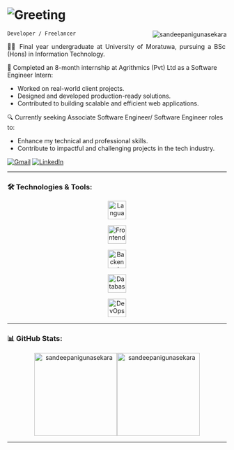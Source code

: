 # <img src="https://readme-typing-svg.demolab.com?font=Teko&weight=600&size=40&pause=2000&color=7900F7&vCenter=true&width=435&lines=Hi+There+%F0%9F%99%8C;I'm+Sandeepani+Gunasekara%F0%9F%A4%A0" alt="Greeting"/>

<code>Developer / Freelancer</code>
<img src="https://komarev.com/ghpvc/?username=sandeepanigunasekara&label=Profile%20views&color=0e75b6&style=flat" alt="sandeepanigunasekara" align="right" />

<p align="justify">
👩‍🎓 Final year undergraduate at University of Moratuwa, pursuing a BSc (Hons) in Information Technology.
  
💼 Completed an 8-month internship at Agrithmics (Pvt) Ltd as a Software Engineer Intern:
  - Worked on real-world client projects.
  - Designed and developed production-ready solutions.
  - Contributed to building scalable and efficient web applications.
    
🔍 Currently seeking Associate Software Engineer/ Software Engineer roles to:
  - Enhance my technical and professional skills.
  - Contribute to impactful and challenging projects in the tech industry.
</p>

<p align="left">
    <a href="mailto:sandeepanigunasekaraofficial@gmail.com" target="_blank"><img src="https://img.shields.io/badge/Email-red?style=for-the-badge&logo=gmail&logoColor=f5f5f5" alt="Gmail" /></a>
    <a href="https:/www.linkedin.com/in/sandeepani-gunasekara/" target="_blank"><img src="https://img.shields.io/badge/LinkedIn-0e75b6?style=for-the-badge&logo=linkedin" alt="LinkedIn" /></a>
</p>

---

### 🛠️ Technologies & Tools:

<p>
    <p align="center"><img height="42" src="https://go-skill-icons.vercel.app/api/icons?theme=dark&i=c,cpp,cs,java,py,bash" alt="Languages"/></p>
    <p align="center"><img height="42" src="https://go-skill-icons.vercel.app/api/icons?theme=dark&i=html,css,js,ts,angular,react,next,redux,tailwind,php,bootstrap,flutter,reactnative" alt="Frontend"/></p>
    <p align="center"><img height="42" src="https://go-skill-icons.vercel.app/api/icons?theme=dark&i=bun,nodejs,spring,net,hono,express,prisma,mongoose" alt="Backend"/></p>
    <p align="center"><img height="42" src="https://go-skill-icons.vercel.app/api/icons?theme=dark&i=oracle,mysql,postgresql,sqlserver,mongodb" alt="Database"/></p>
    <p align="center"><img height="42" src="https://go-skill-icons.vercel.app/api/icons?theme=dark&i=docker,aws,azure,heroku,supabase,firebase,git,bitbucket,selenium" alt="DevOps"/></p>
</p>

---

### 📊 GitHub Stats:

<p align="center" style="display:flex; justify-content:center; flex-wrap:wrap">
<!--     <img height="190px" src="https://streak-stats.demolab.com?user=sandeepanigunasekara&hide_border=true" alt="GitHub Streak" /><br/> -->
    <img height="190px" src="https://github-readme-stats.vercel.app/api?username=sandeepanigunasekara&show_icons=true&locale=en&theme=gruvbox&hide_border=true&rank_icon=github" alt="sandeepanigunasekara" />
    <img height="190px" src="https://github-readme-stats.vercel.app/api/top-langs?username=sandeepanigunasekara&show_icons=true&locale=en&layout=compact&theme=gruvbox&hide_border=true" alt="sandeepanigunasekara" />
</p>

---


<!-- <details>
<summary><h3>👨‍💻 My Coding Journey<h3></summary>
</details> -->
